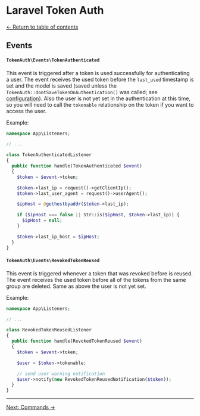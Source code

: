 # Laravel Token Auth

[&larr; Return to table of contents](./README.md)

## Events

#### `TokenAuth\Events\TokenAuthenticated`

This event is triggered after a token is used successfully for authenticating a user. The event receives the used token before the `last_used` timestamp is set and the model is saved (saved unless the `TokenAuth::dontSaveTokenOnAuthentication()` was called; see [configuration](./configuration.md)). Also the user is not yet set in the authentication at this time, so you will need to call the `tokenable` relationship on the token if you want to access the user.

Example:

```php
namespace App\Listeners;

// ...

class TokenAuthenticatedListener
{
  public function handle(TokenAuthenticated $event)
  {
    $token = $event->token;

    $token->last_ip = request()->getClientIp();
    $token->last_user_agent = request()->userAgent();

    $ipHost = @gethostbyaddr($token->last_ip);

    if ($ipHost === false || Str::is($ipHost, $token->last_ip)) {
      $ipHost = null;
    }

    $token->last_ip_host = $ipHost;
  }
}
```

#### `TokenAuth\Events\RevokedTokenReused`

This event is triggered whenever a token that was revoked before is reused. The event receives the used token before all of the tokens from the same group are deleted. Same as above the user is not yet set.

Example:

```php
namespace App\Listeners;

// ...

class RevokedTokenReusedListener
{
  public function handle(RevokedTokenReused $event)
  {
    $token = $event->token;

    $user = $token->tokenable;

    // send user warning notification
    $user->notify(new RevokedTokenReusedNotification($token));
  }
}
```

---

[Next: Commands &rarr;](./commands.md)
